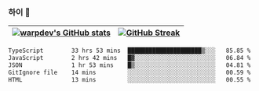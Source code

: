 
### 하이 👋
[![warpdev's GitHub stats](https://github-readme-stats.vercel.app/api?username=warpdev&show_icons=true&theme=vue-dark)](#) |[![GitHub Streak](https://github-readme-streak-stats.herokuapp.com/?user=warpdev&theme=dark)](#)
--- | --- |
<!--START_SECTION:waka-->

```txt
TypeScript        33 hrs 53 mins  █████████████████████▒░░░   85.85 %
JavaScript        2 hrs 42 mins   █▓░░░░░░░░░░░░░░░░░░░░░░░   06.84 %
JSON              1 hr 53 mins    █▒░░░░░░░░░░░░░░░░░░░░░░░   04.81 %
GitIgnore file    14 mins         ░░░░░░░░░░░░░░░░░░░░░░░░░   00.59 %
HTML              13 mins         ░░░░░░░░░░░░░░░░░░░░░░░░░   00.55 %
```

<!--END_SECTION:waka-->

<!--
**warpdev/warpdev** is a ✨ _special_ ✨ repository because its `README.md` (this file) appears on your GitHub profile.

Here are some ideas to get you started:

- 🔭 I’m currently working on ...
- 🌱 I’m currently learning ...
- 👯 I’m looking to collaborate on ...
- 🤔 I’m looking for help with ...
- 💬 Ask me about ...
- 📫 How to reach me: ...
- 😄 Pronouns: ...
- ⚡ Fun fact: ...
-->

